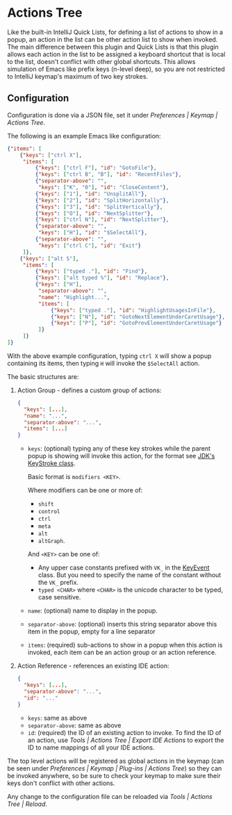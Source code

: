 # Actions Tree

Like the built-in IntelliJ Quick Lists, for defining a list of actions to show
in a popup, an action in the list can be other action list to show when invoked.
The main difference between this plugin and Quick Lists is that this plugin
allows each action in the list to be assigned a keyboard shortcut that is local
to the list, doesn't conflict with other global shortcuts. This allows
simulation of Emacs like prefix keys (n-level deep), so you are not restricted
to IntelliJ keymap's maximum of two key strokes.

## Configuration

Configuration is done via a JSON file, set it under *Preferences | Keymap | Actions Tree*.

The following is an example Emacs like configuration:

```json
{"items": [
    {"keys": ["ctrl X"],
     "items": [
         {"keys": ["ctrl F"], "id": "GotoFile"},
         {"keys": ["ctrl B", "B"], "id": "RecentFiles"},
         {"separator-above": "",
          "keys": ["K", "0"], "id": "CloseContent"},
         {"keys": ["1"], "id": "UnsplitAll"},
         {"keys": ["2"], "id": "SplitHorizontally"},
         {"keys": ["3"], "id": "SplitVertically"},
         {"keys": ["O"], "id": "NextSplitter"},
         {"keys": ["ctrl N"], "id": "NextSplitter"},
         {"separator-above": "",
          "keys": ["H"], "id": "$SelectAll"},
         {"separator-above": "",
          "keys": ["ctrl C"], "id": "Exit"}
     ]},
    {"keys": ["alt S"],
     "items": [
         {"keys": ["typed ."], "id": "Find"},
         {"keys": ["alt typed %"], "id": "Replace"},
         {"keys": ["H"],
          "separator-above": "",
          "name": "Highlight...",
          "items": [
              {"keys": ["typed ."], "id": "HighlightUsagesInFile"},
              {"keys": ["N"], "id": "GotoNextElementUnderCaretUsage"},
              {"keys": ["P"], "id": "GotoPrevElementUnderCaretUsage"}
          ]}
     ]}
]}
```

With the above example configuration, typing `ctrl X` will show a popup containing its items, then typing `H` will invoke the `$SelectAll` action.

The basic structures are:

1. Action Group - defines a custom group of actions:

    ```json
    {
      "keys": [...],
      "name": "...",
      "separator-above": "...",
      "items": [...]
    }
    ```
    - `keys`: (optional) typing any of these key strokes while the parent popup 
       is showing will invoke this action, for the format see
       [JDK's KeyStroke class](https://docs.oracle.com/javase/8/docs/api/javax/swing/KeyStroke.html#getKeyStroke-java.lang.String-).
       
       Basic format is `modifiers <KEY>`.
       
       Where modifiers can be one or more of:
         - `shift`
         - `control`
         - `ctrl`
         - `meta`
         - `alt`
         - `altGraph`.
        
        And `<KEY>` can be one of:
         - Any upper case constants prefixed with `VK_` in the
           [KeyEvent](https://docs.oracle.com/javase/8/docs/api/java/awt/event/KeyEvent.html#field.summary)
           class. But you need to specify the name of the constant without the `VK_` prefix.
         - `typed <CHAR>` where `<CHAR>` is the unicode character to be typed, case sensitive.
    - `name`: (optional) name to display in the popup.
    - `separator-above`: (optional) inserts this string separator above this
      item in the popup, empty for a line separator
    - `items`: (required) sub-actions to show in a popup when this action is
      invoked, each item can be an action group or an action reference.
2. Action Reference - references an existing IDE action:

    ```json
    {
      "keys": [...],
      "separator-above": "...",
      "id": "..."
    }
    ```
    - `keys`: same as above
    - `separator-above`: same as above
    - `id`: (required) the ID of an existing action to invoke. To find the ID of an action, use *Tools | Actions Tree | Export IDE Actions* to export the ID to name mappings of all your IDE actions.

The top level actions will be registered as global actions in the keymap (can be seen under *Preferences | Keymap | Plug-ins | Actions Tree*) so they can be invoked anywhere, so be sure to check your keymap to make sure their keys don't conflict with other actions.

Any change to the configuration file can be reloaded via *Tools | Actions Tree | Reload*.
